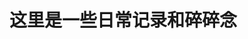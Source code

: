 <!--
 * @Desc: 
 * @Author: 曾茹菁
 * @Date: 2022-08-02 15:38:21
 * @LastEditors: 曾茹菁
 * @LastEditTime: 2022-08-04 20:55:46
-->
# 这里是一些日常记录和碎碎念
<!-- <script setup>
import { useData } from 'vitepress'

const { page } = useData()
</script>
<pre>{{ page }}</pre>

- [{{ page .title}}](https://juejin.cn/post/6844903704085135373) -->